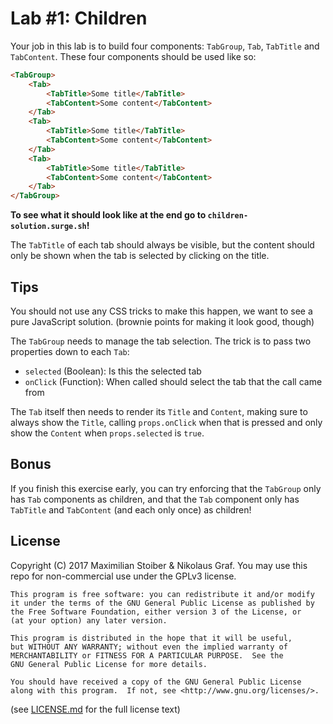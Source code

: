# Lab #1: Children

Your job in this lab is to build four components: `TabGroup`, `Tab`, `TabTitle` and `TabContent`. These four components should be used like so:

```html
<TabGroup>
	<Tab>
		<TabTitle>Some title</TabTitle>
		<TabContent>Some content</TabContent>
	</Tab>
	<Tab>
		<TabTitle>Some title</TabTitle>
		<TabContent>Some content</TabContent>
	</Tab>
	<Tab>
		<TabTitle>Some title</TabTitle>
		<TabContent>Some content</TabContent>
	</Tab>
</TabGroup>
```

**To see what it should look like at the end go to `children-solution.surge.sh`!**

The `TabTitle` of each tab should always be visible, but the content should only be shown when the tab is selected by clicking on the title.

## Tips

You should not use any CSS tricks to make this happen, we want to see a pure JavaScript solution. (brownie points for making it look good, though)

The `TabGroup` needs to manage the tab selection. The trick is to pass two properties down to each `Tab`:

- `selected` (Boolean): Is this the selected tab
- `onClick` (Function): When called should select the tab that the call came from

The `Tab` itself then needs to render its `Title` and `Content`, making sure to always show the `Title`, calling `props.onClick` when that is pressed and only show the `Content` when `props.selected` is `true`.

## Bonus

If you finish this exercise early, you can try enforcing that the `TabGroup` only has `Tab` components as children, and that the `Tab` component only has `TabTitle` and `TabContent` (and each only once) as children!

## License

Copyright (C) 2017  Maximilian Stoiber & Nikolaus Graf. You may use this repo for non-commercial use under the GPLv3 license.

```
This program is free software: you can redistribute it and/or modify
it under the terms of the GNU General Public License as published by
the Free Software Foundation, either version 3 of the License, or
(at your option) any later version.

This program is distributed in the hope that it will be useful,
but WITHOUT ANY WARRANTY; without even the implied warranty of
MERCHANTABILITY or FITNESS FOR A PARTICULAR PURPOSE.  See the
GNU General Public License for more details.

You should have received a copy of the GNU General Public License
along with this program.  If not, see <http://www.gnu.org/licenses/>.
```

(see [LICENSE.md](LICENSE.md) for the full license text)
